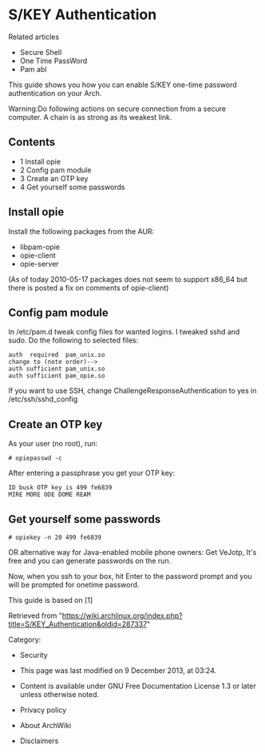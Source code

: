 S/KEY Authentication
====================

Related articles

-   Secure Shell
-   One Time PassWord
-   Pam abl

This guide shows you how you can enable S/KEY one-time password
authentication on your Arch.

Warning:Do following actions on secure connection from a secure
computer. A chain is as strong as its weakest link.

Contents
--------

-   1 Install opie
-   2 Config pam module
-   3 Create an OTP key
-   4 Get yourself some passwords

Install opie
------------

Install the following packages from the AUR:

-   libpam-opie
-   opie-client
-   opie-server

(As of today 2010-05-17 packages does not seem to support x86_64 but
there is posted a fix on comments of opie-client)

Config pam module
-----------------

In /etc/pam.d tweak config files for wanted logins. I tweaked sshd and
sudo. Do the following to selected files:

    auth  required  pam_unix.so
    change to (note order)-->
    auth sufficient pam_unix.so
    auth sufficient pam_opie.so

If you want to use SSH, change ChallengeResponseAuthentication to yes in
/etc/ssh/sshd_config

Create an OTP key
-----------------

As your user (no root), run:

    # opiepasswd -c

After entering a passphrase you get your OTP key:

    ID busk OTP key is 499 fe6839
    MIRE MORE ODE DOME REAM

Get yourself some passwords
---------------------------

    # opiekey -n 20 499 fe6839

OR alternative way for Java-enabled mobile phone owners: Get VeJotp,
It's free and you can generate passwords on the run.

Now, when you ssh to your box, hit Enter to the password prompt and you
will be prompted for onetime password.

This guide is based on [1]

Retrieved from
"https://wiki.archlinux.org/index.php?title=S/KEY_Authentication&oldid=287337"

Category:

-   Security

-   This page was last modified on 9 December 2013, at 03:24.
-   Content is available under GNU Free Documentation License 1.3 or
    later unless otherwise noted.
-   Privacy policy
-   About ArchWiki
-   Disclaimers
